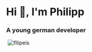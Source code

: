 # Hi 👋, I'm Philipp

### A young german developer

 ![fllipeis](https://github-readme-stats.vercel.app/api?username=fllipeis&show_icons=true&locale=en)

